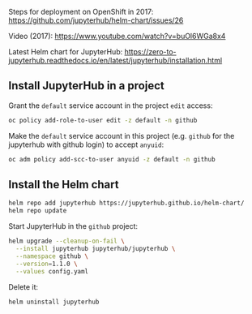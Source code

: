 Steps for deployment on OpenShift in 2017: https://github.com/jupyterhub/helm-chart/issues/26

Video (2017): https://www.youtube.com/watch?v=buOl6WGa8x4

Latest Helm chart for JupyterHub: https://zero-to-jupyterhub.readthedocs.io/en/latest/jupyterhub/installation.html

## Install JupyterHub in a project

Grant the `default` service account in the project `edit` access:

```bash
oc policy add-role-to-user edit -z default -n github
```

Make the `default` service account in this project (e.g. `github` for the jupyterhub with github login) to accept `anyuid`:

```bash
oc adm policy add-scc-to-user anyuid -z default -n github
```

 

## Install the Helm chart

```bash
helm repo add jupyterhub https://jupyterhub.github.io/helm-chart/
helm repo update
```

Start JupyterHub in the `github` project:

```bash
helm upgrade --cleanup-on-fail \
  --install jupyterhub jupyterhub/jupyterhub \
  --namespace github \
  --version=1.1.0 \
  --values config.yaml
```

Delete it:

```bash
helm uninstall jupyterhub
```

